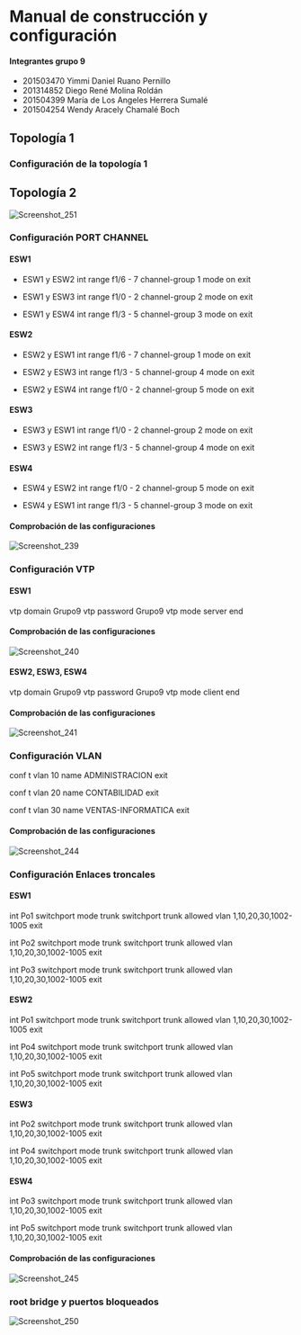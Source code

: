 # Manual de construcción y configuración
#### Integrantes grupo 9 
- 201503470 Yimmi Daniel Ruano Pernillo
- 201314852 Diego René Molina Roldán
- 201504399 María de Los Angeles Herrera Sumalé
- 201504254 Wendy Aracely Chamalé Boch

## Topología 1 


### Configuración de la topología 1


## Topología 2
![Screenshot_251](https://user-images.githubusercontent.com/70044543/113488128-513f7900-9479-11eb-8eeb-c4bc141ae384.png)

### Configuración PORT CHANNEL 
#### ESW1
- ESW1 y ESW2
int range f1/6 - 7
channel-group 1 mode on
exit

- ESW1 y ESW3 
int range f1/0 - 2
channel-group 2 mode on
exit

- ESW1 y ESW4 
int range f1/3 - 5
channel-group 3 mode on
exit

#### ESW2
- ESW2 y ESW1
int range f1/6 - 7
channel-group 1 mode on
exit

- ESW2 y ESW3 
int range f1/3 - 5
channel-group 4 mode on
exit

- ESW2 y ESW4
int range f1/0 - 2
channel-group 5 mode on
exit
#### ESW3
- ESW3 y ESW1 
int range f1/0 - 2
channel-group 2 mode on
exit

- ESW3 y ESW2 
int range f1/3 - 5
channel-group 4 mode on
exit
#### ESW4
- ESW4 y ESW2
int range f1/0 - 2
channel-group 5 mode on
exit

- ESW4 y ESW1
int range f1/3 - 5
channel-group 3 mode on
exit

#### Comprobación de las configuraciones
![Screenshot_239](https://user-images.githubusercontent.com/70044543/113490913-59ec7b00-948a-11eb-9b8e-a03bb0ddb305.png)

### Configuración VTP
#### ESW1
vtp domain Grupo9
vtp password Grupo9
vtp mode server
end
#### Comprobación de las configuraciones 
![Screenshot_240](https://user-images.githubusercontent.com/70044543/113491148-cc118f80-948b-11eb-8724-f7e1fbf6a578.png)

#### ESW2, ESW3, ESW4
vtp domain Grupo9
vtp password Grupo9
vtp mode client
end
#### Comprobación de las configuraciones 
![Screenshot_241](https://user-images.githubusercontent.com/70044543/113491157-e5b2d700-948b-11eb-98e7-2ea206c5a5db.png)

### Configuración VLAN
conf t
vlan 10
name ADMINISTRACION
exit

conf t
vlan 20
name CONTABILIDAD
exit

conf t
vlan 30
name VENTAS-INFORMATICA
exit

#### Comprobación de las configuraciones
![Screenshot_244](https://user-images.githubusercontent.com/70044543/113491209-45a97d80-948c-11eb-861f-46d601675b81.png)

### Configuración Enlaces troncales
#### ESW1
int Po1 
switchport mode trunk
switchport trunk allowed vlan 1,10,20,30,1002-1005
exit 

int Po2 
switchport mode trunk
switchport trunk allowed vlan 1,10,20,30,1002-1005
exit 

int Po3 
switchport mode trunk
switchport trunk allowed vlan 1,10,20,30,1002-1005
exit 
#### ESW2
int Po1 
switchport mode trunk
switchport trunk allowed vlan 1,10,20,30,1002-1005
exit 

int Po4 
switchport mode trunk
switchport trunk allowed vlan 1,10,20,30,1002-1005
exit 

int Po5 
switchport mode trunk
switchport trunk allowed vlan 1,10,20,30,1002-1005
exit 
#### ESW3
int Po2 
switchport mode trunk
switchport trunk allowed vlan 1,10,20,30,1002-1005
exit 

int Po4 
switchport mode trunk
switchport trunk allowed vlan 1,10,20,30,1002-1005
exit 

#### ESW4
int Po3 
switchport mode trunk
switchport trunk allowed vlan 1,10,20,30,1002-1005
exit 

int Po5 
switchport mode trunk
switchport trunk allowed vlan 1,10,20,30,1002-1005
exit 
#### Comprobación de las configuraciones
![Screenshot_245](https://user-images.githubusercontent.com/70044543/113491250-98833500-948c-11eb-8e1d-03863db2ff43.png)

### root bridge y puertos bloqueados

![Screenshot_250](https://user-images.githubusercontent.com/70044543/113491266-b5b80380-948c-11eb-8b13-a1a66950e674.png)






